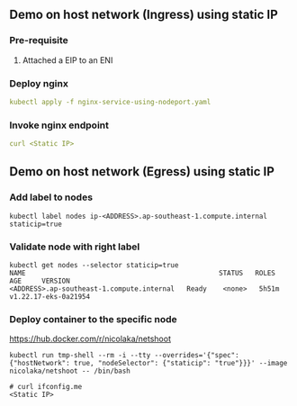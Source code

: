 ## Demo on host network (Ingress) using static IP

### Pre-requisite
1. Attached a EIP to an ENI

### Deploy nginx

```yaml
kubectl apply -f nginx-service-using-nodeport.yaml
```

### Invoke nginx endpoint

```yaml
curl <Static IP>
```

## Demo on host network (Egress) using static IP

### Add label to nodes

```
kubectl label nodes ip-<ADDRESS>.ap-southeast-1.compute.internal staticip=true
```

### Validate node with right label

```
kubectl get nodes --selector staticip=true                                                                          
NAME                                                STATUS   ROLES    AGE     VERSION
<ADDRESS>.ap-southeast-1.compute.internal   Ready    <none>   5h51m   v1.22.17-eks-0a21954

```

### Deploy container to the specific node
https://hub.docker.com/r/nicolaka/netshoot

```
kubectl run tmp-shell --rm -i --tty --overrides='{"spec": {"hostNetwork": true, "nodeSelector": {"staticip": "true"}}}' --image nicolaka/netshoot -- /bin/bash
```
```
# curl ifconfig.me
<Static IP>
```
